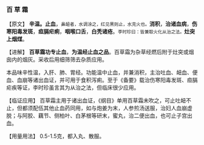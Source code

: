 ### 百  草  霜

【原文】 **辛温。止血**，<small>鼻衄者，水调涂之，红见黑则止，水克火也。</small>**消积**，**治诸血病**，**伤寒阳毒发斑**，**疸膈疟痢**，**咽喉口舌**，**白秃诸疮**。<small>李时珍曰：皆兼取火化从治之法。</small>**灶突上烟煤**。
    

【进解】 **百草霜功专止血**，**为温经止血之品**。百草霜为杂草经燃后附于灶突或烟囱内的烟灰。采收后用细筛筛去杂质应用。
    

本品味辛性温，入肝、肺、胃经。功能温中止血，并兼消积，主治吐血、衄血、便血、血崩等诸出血证，并可用于食积泻痢。至于《备要》载治伤寒阳毒发斑、疸膈疟疾等证，李时珍虽言其为从治之法，但临床很少应用。

【临证应用】  百草霜主用于诸出血证，《纲目》单用百草霜未吹之，可止吐衄不止，但都须配伍其他止血药同用，如与炮姜为末，人参煎汤送服，治妇人血崩虚脱；与阿胶、藕节、侧柏叶、白茅根等研末，蜜丸，治二便出血，也可止子宫出血。
    

【用量用法】   0.5-1.5克，都入丸、散服。
